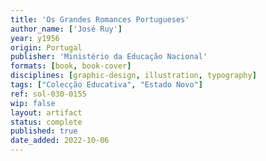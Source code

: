 ```yaml
---
title: 'Os Grandes Romances Portugueses'
author_name: ['José Ruy']
year: y1956
origin: Portugal
publisher: 'Ministério da Educação Nacional'
formats: [book, book-cover]
disciplines: [graphic-design, illustration, typography]
tags: ["Colecção Educativa", "Estado Novo"]
ref: sol-030-0155
wip: false
layout: artifact
status: complete
published: true
date_added: 2022-10-06
---
```

